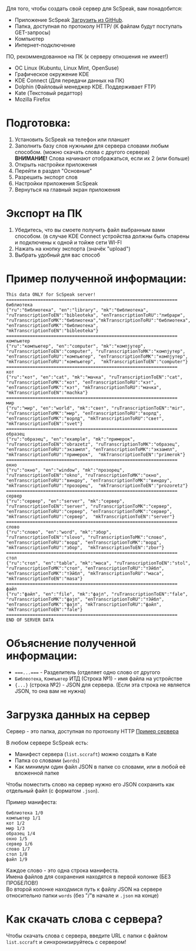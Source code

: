 Для того, чтобы создать свой сервер для ScSpeak, вам понадобится:

* Приложение ScSpeak [Загрузить из GitHub](https://github.com/sashaqwert/scspeak/releases).
* Папка, доступная по протоколу HTTP/ (К файлам будут поступать GET-запросы)
* Компьютер
* Интернет-подключение

ПО, рекоммендованное на ПК (к серверу отношения не имеет!)

* ОС Linux (Kubuntu, Linux Mint, OpenSuse)
* Графическое окружение KDE
* KDE Connect (Для передачи данных на ПК)
* Dolphin (Файловый менеджер KDE. Поддерживает FTP)
* Kate (Текстовый редаттор)
* Mozilla Firefox

# Подготовка:

1. Установить ScSpeak на телефон или планшет
2. Заполнить базу слов нужными для сервера словами любым способом. (можно скачать слова с другого сервера)<br>
**ВНИМАНИЕ!** Слова начинают отображаться, если их 2 (или больше)
3. Открыть настройки приложения
4. Перейти в раздел "Основные"
5. Разрешить экспорт слов
6. Настройки приложения ScSpeak
7. Вернуться на главный экран приложения

# Экспорт на ПК

1. Убедитесь, что вы смоете получить файл выбранным вами способом. (в случае KDE Connect устройства должны быть спарены и подключены к одной и тойже сети WI-FI
2. Нажать на кнопку экспорта (значёк "upload")
3. Выбрать удобный для вас способ

# Пример полученной информации:

```
This data ONLY for ScSpeak server!
=================================================================
библиотека
{"ru":"библиотека", "en":"library", "mk":"библиотека", "ruTranscriptionToEN":"bibleoteka", "enTranscriptionToRU":"либрари", "ruTranscriptionToMK":"библиотека","mkTranscriptionToRU":"библиотека", "enTranscriptionToMK":"библиотека", "mkTranscriptionToEN":"bibleoteka"}
=================================================================
компьютер
{"ru":"компьютер", "en":"computer", "mk":"компјутер", "ruTranscriptionToEN":"computer", "ruTranscriptionToMK":"компјутер", "enTranscriptionToRU":"компьютер", "enTranscriptionToMK":"компјутер", "mkTranscriptionToRU":"компьютер",  "mkTranscriptionToEN":"computer"}
=================================================================
кот
{"ru":"кот", "en":"cat", "mk":"мачка", "ruTranscriptionToEN":"cat", "ruTranscriptionToMK":"кот", "enTranscriptionToRU":"кэт", "enTranscriptionToMK":"кэт", "mkTranscriptionToRU":"мачка",  "mkTranscriptionToEN":"machka"}
=================================================================
мир
{"ru":"мир", "en":"world", "mk":"свет", "ruTranscriptionToEN":"mir", "ruTranscriptionToMK":"мир", "enTranscriptionToRU":"ворлд", "enTranscriptionToMK":"ворлд", "mkTranscriptionToRU":"свет",  "mkTranscriptionToEN":"svet"}
=================================================================
образец
{"ru":"образец", "en":"example", "mk":"примерок", "ruTranscriptionToEN":"obrazetz", "ruTranscriptionToMK":"образец", "enTranscriptionToRU":"экзампл", "enTranscriptionToMK":"экзампл", "mkTranscriptionToRU":"примерок",  "mkTranscriptionToEN":"primerok"}
=================================================================
окно
{"ru":"окно", "en":"window", "mk":"прозорец", "ruTranscriptionToEN":"okno", "ruTranscriptionToMK":"окно", "enTranscriptionToRU":"виндоу", "enTranscriptionToMK":"виндоу", "mkTranscriptionToRU":"прозорец",  "mkTranscriptionToEN":"prozoretz"}
=================================================================
сервер
{"ru":"сервер", "en":"server", "mk":"сервер", "ruTranscriptionToEN":"server", "ruTranscriptionToMK":"сервер", "enTranscriptionToRU":"сервер", "enTranscriptionToMK":"сервер", "mkTranscriptionToRU":"сервер",  "mkTranscriptionToEN":"server"}
=================================================================
слово
{"ru":"слово", "en":"word", "mk":"збор", "ruTranscriptionToEN":"slovo", "ruTranscriptionToMK":"слово", "enTranscriptionToRU":"ворд", "enTranscriptionToMK":"ворд", "mkTranscriptionToRU":"збор",  "mkTranscriptionToEN":"zbor"}
=================================================================
стол
{"ru":"стол", "en":"table", "mk":"маса", "ruTranscriptionToEN":"stol", "ruTranscriptionToMK":"стол", "enTranscriptionToRU":"тЭйбл", "enTranscriptionToMK":"тЭйбл", "mkTranscriptionToRU":"маса",  "mkTranscriptionToEN":"masa"}
=================================================================
файл
{"ru":"файл", "en":"file", "mk":"фајл", "ruTranscriptionToEN":"fale", "ruTranscriptionToMK":"фајл", "enTranscriptionToRU":"тЭйбл", "enTranscriptionToMK":"фајл", "mkTranscriptionToRU":"файл",  "mkTranscriptionToEN":"fale"}
=================================================================
END OF SERVER DATA
```

# Объяснение полученной информации:

* `===...===` - Разделитель (отделяет одно слово от другого
* `Библеотека`, `Компьютер` ИТД (Строка №1) - имя файла на устройстве
* `{...}` (строка №2) - JSON для сервера. (Если эта строка не является JSON, то она вам не нужна)


# Загрузка данных на сервер

Сервер - это папка, доступная по протоколу HTTP [Пример сервера](https://web.archive.org/web/20170905212322/http://sccraft.ru/android-app/scspeak/)

В любом сервере ScSpeak есть:

* Манифест сервера (`list.sccraft`) можно создать в Kate
* Папка со словами (`words`)
* Как минимум один файл JSON в папке со словами, или в любой её вложенной папке

Чтобы поместить слово на сервер нужно его JSON сохранить как отдельный файл (с форматом `.json`).

Пример манифеста:

```
библиотека 1/0
компьютер 1/1
кот 1/2
мир 1/3
образец 1/4
окно 1/5
сервер 1/6
слово 1/7
стол 1/8
файл 1/9
```

Каждое слово - это одна строка манифеста.<br>
Имена файлов для сохранения находятся в первой колонке (БЕЗ ПРОБЕЛОВ!)<br>
Во второй колонке находмися путь к файлу JSON на сервере относительно папки `words` (без "/"в начале и `.json` на конце)<br>

# Как скачать слова с сервера?

Чтобы скачать слова с сервера, введите URL с папки с файлом `list.sccraft` и синхронизируйтесь с сервером!
